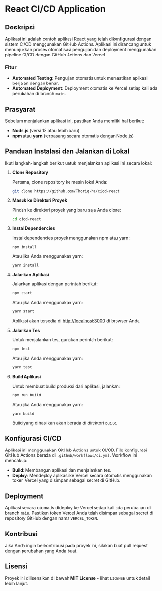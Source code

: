 # React CI/CD Application

## Deskripsi

Aplikasi ini adalah contoh aplikasi React yang telah dikonfigurasi dengan sistem CI/CD menggunakan GitHub Actions. Aplikasi ini dirancang untuk menunjukkan proses otomatisasi pengujian dan deployment menggunakan pipeline CI/CD dengan GitHub Actions dan Vercel.

### Fitur

- **Automated Testing**: Pengujian otomatis untuk memastikan aplikasi berjalan dengan benar.
- **Automated Deployment**: Deployment otomatis ke Vercel setiap kali ada perubahan di branch `main`.

## Prasyarat

Sebelum menjalankan aplikasi ini, pastikan Anda memiliki hal berikut:

- **Node.js** (versi 18 atau lebih baru)
- **npm** atau **yarn** (terpasang secara otomatis dengan Node.js)

## Panduan Instalasi dan Jalankan di Lokal

Ikuti langkah-langkah berikut untuk menjalankan aplikasi ini secara lokal:

1. **Clone Repository**

   Pertama, clone repository ke mesin lokal Anda:

   ```bash
   git clone https://github.com/Thoriq-ha/cicd-react
   ```

2. **Masuk ke Direktori Proyek**

   Pindah ke direktori proyek yang baru saja Anda clone:

   ```bash
   cd cicd-react
   ```

3. **Instal Dependencies**

   Instal dependencies proyek menggunakan npm atau yarn:

   ```bash
   npm install
   ```

   Atau jika Anda menggunakan yarn:

   ```bash
   yarn install
   ```

4. **Jalankan Aplikasi**

   Jalankan aplikasi dengan perintah berikut:

   ```bash
   npm start
   ```

   Atau jika Anda menggunakan yarn:

   ```bash
   yarn start
   ```

   Aplikasi akan tersedia di [http://localhost:3000](http://localhost:3000) di browser Anda.

5. **Jalankan Tes**

   Untuk menjalankan tes, gunakan perintah berikut:

   ```bash
   npm test
   ```

   Atau jika Anda menggunakan yarn:

   ```bash
   yarn test
   ```

6. **Build Aplikasi**

   Untuk membuat build produksi dari aplikasi, jalankan:

   ```bash
   npm run build
   ```

   Atau jika Anda menggunakan yarn:

   ```bash
   yarn build
   ```

   Build yang dihasilkan akan berada di direktori `build`.

## Konfigurasi CI/CD

Aplikasi ini menggunakan GitHub Actions untuk CI/CD. File konfigurasi GitHub Actions berada di `.github/workflows/ci.yml`. Workflow ini mencakup:

- **Build**: Membangun aplikasi dan menjalankan tes.
- **Deploy**: Mendeploy aplikasi ke Vercel secara otomatis menggunakan token Vercel yang disimpan sebagai secret di GitHub.

## Deployment

Aplikasi secara otomatis dideploy ke Vercel setiap kali ada perubahan di branch `main`. Pastikan token Vercel Anda telah disimpan sebagai secret di repository GitHub dengan nama `VERCEL_TOKEN`.

## Kontribusi

Jika Anda ingin berkontribusi pada proyek ini, silakan buat pull request dengan perubahan yang Anda buat.

## Lisensi

Proyek ini dilisensikan di bawah **MIT License** - lihat `LICENSE` untuk detail lebih lanjut.

